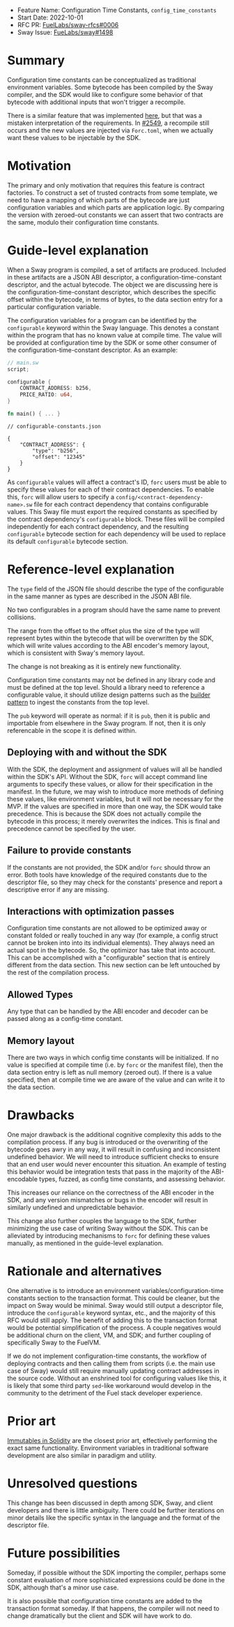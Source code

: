 - Feature Name: Configuration Time Constants, `config_time_constants`
- Start Date: 2022-10-01
- RFC PR: [FuelLabs/sway-rfcs#0006](https://github.com/FuelLabs/sway-rfcs/pull/19)
- Sway Issue: [FueLabs/sway#1498](https://github.com/FuelLabs/sway/issues/1498)

# Summary

[summary]: #summary

Configuration time constants can be conceptualized as traditional environment variables. Some bytecode has been compiled by the Sway compiler, and the SDK would like to configure some behavior of that bytecode with additional inputs that won't trigger a recompile.

There is a similar feature that was implemented [here][pr_2549], but that was a mistaken interpretation of the requirements. In [#2549][pr_2549], a recompile still occurs and the new values are injected via `Forc.toml`, when we actually want these values to be injectable by the SDK.

[pr_2549]: https://github.com/FuelLabs/sway/pull/2549

# Motivation

[motivation]: #motivation

The primary and only motivation that requires this feature is contract factories. To construct a set of trusted contracts from some template, we need to have a mapping of which parts of the bytecode are just configuration variables and which parts are application logic. By comparing the version with zeroed-out constants we can assert that two contracts are the same, modulo their configuration time constants.

# Guide-level explanation

[guide-level-explanation]: #guide-level-explanation

When a Sway program is compiled, a set of artifacts are produced. Included in these artifacts are a JSON ABI descriptor, a configuration-time-constant descriptor, and the actual bytecode. The object we are discussing here is the configuration-time-constant descriptor, which describes the specific offset within the bytecode, in terms of bytes, to the data section entry for a particular configuration variable.

The configuration variables for a program can be identified by the `configurable` keyword within the Sway language. This denotes a constant within the program that has no known value at compile time. The value will be provided at configuration time by the SDK or some other consumer of the configuration-time-constant descriptor. As an example:

```rust
// main.sw
script;

configurable {
    CONTRACT_ADDRESS: b256,
    PRICE_RATIO: u64,
}

fn main() { ... }
```
```
// configurable-constants.json

{
    "CONTRACT_ADDRESS": {
        "type": "b256",
        "offset": "12345"
    }
}
```

As `configurable` values will affect a contract's ID, `forc` users must be able to specify these values for each of their contract dependencies. To enable this, `forc` will allow users to specify a `config/<contract-dependency-name>.sw` file for each contract dependency that contains configurable values. This Sway file must export the required constants as specified by the contract dependency's `configurable` block. These files will be compiled independently for each contract dependency, and the resulting `configurable` bytecode section for each dependency will be used to replace its default `configurable` bytecode section.


# Reference-level explanation

[reference-level-explanation]: #reference-level-explanation

The `type` field of the JSON file should describe the type of the configurable in the same manner as types are described in the JSON ABI file.

No two configurables in a program should have the same name to prevent collisions.

The range from the offset to the offset plus the size of the type will represent bytes within the bytecode that will be overwritten by the SDK, which will write values according to the ABI encoder's memory layout, which is consistent with Sway's memory layout.

The change is not breaking as it is entirely new functionality.

Configuration time constants may not be defined in any library code and must be defined at the top level. Should a library need to reference a configurable value, it should utilize design patterns such as the [builder pattern](https://en.wikipedia.org/wiki/Builder_pattern) to ingest the constants from the top level.

The `pub` keyword will operate as normal: if it is `pub`, then it is public and importable from elsewhere in the Sway program. If not, then it is only referencable in the scope it is defined within.

## Deploying with and without the SDK

With the SDK, the deployment and assignment of values will all be handled within the SDK's API. Without the SDK, `forc` will accept command line arguments to specify these values, or allow for their specification in the manifest. In the future, we may wish to introduce more methods of defining these values, like environment variables, but it will not be necessary for the MVP. If the values are specified in more than one way, the SDK would take precedence. This is because the SDK does not actually compile the bytecode in this process; it merely overwrites the indices. This is final and precedence cannot be specified by the user.

## Failure to provide constants

If the constants are not provided, the SDK and/or `forc` should throw an error. Both tools have knowledge of the required constants due to the descriptor file, so they may check for the constants' presence and report a descriptive error if any are missing.

## Interactions with optimization passes

Configuration time constants are not allowed to be optimized away or constant folded or really touched in any way (for example, a config struct cannot be broken into into its individual elements). They always need an actual spot in the bytecode. So, the optimizor has take that into account. This can be accomplished with a "configurable" section that is entirely different from the data section. This new section can be left untouched by the rest of the compilation process.

## Allowed Types

Any type that can be handled by the ABI encoder and decoder can be passed along as a config-time constant.

## Memory layout

There are two ways in which config time constants will be initialized. If no value is specified at compile time (i.e. by `forc` or the manifest file), then the data section entry is left as null memory (zeroed out). If there is a value specified, then at compile time we are aware of the value and can write it to the data section. 

# Drawbacks

[drawbacks]: #drawbacks

One major drawback is the additional cognitive complexity this adds to the compilation process. If any bug is introduced or the overwriting of the bytecode goes awry in any way, it will result in confusing and inconsistent undefined behavior. We will need to introduce sufficient checks to ensure that an end user would never encounter this situation. An example of testing this behavior would be integration tests that pass in the majority of the ABI-encodable types, fuzzed, as config time constants, and assessing behavior.

This increases our reliance on the correctness of the ABI encoder in the SDK, and any version mismatches or bugs in the encoder will result in similarly undefined and unpredictable behavior.

This change also further couples the language to the SDK, further minimizing the use case of writing Sway without the SDK. This can be alleviated by introducing mechanisms to `forc` for defining these values manually, as mentioned in the guide-level explanation.

# Rationale and alternatives

[rationale-and-alternatives]: #rationale-and-alternatives

One alternative is to introduce an environment variables/configuration-time constants section to the transaction format. This could be cleaner, but the impact on Sway would be minimal. Sway would still output a descriptor file, introduce the `configurable` keyword syntax, etc., and the majority of this RFC would still apply. The benefit of adding this to the transaction format would be potential simplification of the process. A couple negatives would be additional churn on the client, VM, and SDK; and further coupling of specifically Sway to the FuelVM.

If we do not implement configuration-time constants, the workflow of deploying contracts and then calling them from scripts (i.e. the main use case of Sway) would still require manually updating contract addresses in the source code. Without an enshrined tool for configuring values like this, it is likely that some third party `sed`-like workaround would develop in the community to the detriment of the Fuel stack developer experience.


# Prior art

[prior-art]: #prior-art

[Immutables in Solidity](https://docs.soliditylang.org/en/v0.6.5/contracts.html) are the closest prior art, effectively performing the exact same functionality. Environment variables in traditional software development are also similar in paradigm and utility.

# Unresolved questions

[unresolved-questions]: #unresolved-questions

This change has been discussed in depth among SDK, Sway, and client developers and there is little ambiguity. There could be further iterations on minor details like the specific syntax in the language and the format of the descriptor file.

# Future possibilities

[future-possibilities]: #future-possibilities

Someday, if possible without the SDK importing the compiler, perhaps some constant evaluation of more sophisticated expressions could be done in the SDK, although that's a minor use case. 

It is also possible that configuration time constants are added to the transaction format someday. If that happens, the compiler will not need to change dramatically but the client and SDK will have work to do.

